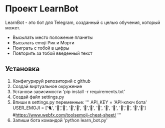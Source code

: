 # Проект LearnBot 

LearnBot - это бот для Telegram, созданный с целью обучения, который может.
- Высылать место положение планеты
- Высылать emoji Рик и Морти
- Поиграть с тобой в цифры
- Повторить за тобой введенный текст 

## Установка

1. Конфигурируй репозиторий с github
2. Создай виртуальное окружение
3. Установи зависимости 'pip install -r requirements.txt'
4. Создай файл settings.py
5. Впиши в settings.py переменные: 
'''
API_KEY = 'API-ключ бота' 
USER_EMOJI = [':cat2:', ':dragon:',':turtle:', ':panda_face:',':racehorse:', ':elephant:',':camel:', ':horse:',
    ':bug:', ':ant:', ':snail:',':whale:', ':dolphin:',':crocodile:'] 
       #https://www.webfx.com/toolsemoji-cheat-sheet/
'''
6. Запиши бота командой 'python learn_bot.py'